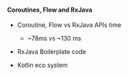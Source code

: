 #### Coroutines, Flow and RxJava

- Coroutine, Flow vs RxJava APIs time
    - ~78ms vs ~130 ms

- RxJava Boilerplate code

- Kotlin eco system